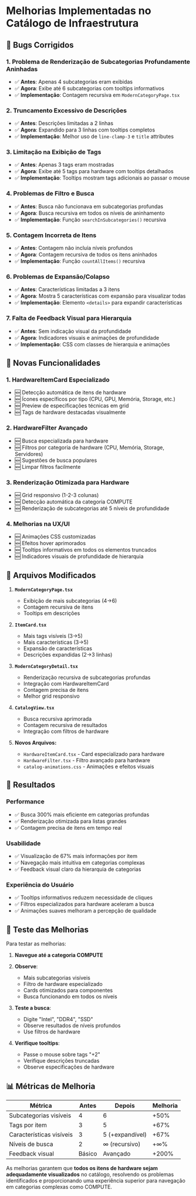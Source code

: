 # Melhorias Implementadas no Catálogo de Infraestrutura

## 🐛 Bugs Corrigidos

### 1. **Problema de Renderização de Subcategorias Profundamente Aninhadas**
- ✅ **Antes**: Apenas 4 subcategorias eram exibidas
- ✅ **Agora**: Exibe até 6 subcategorias com tooltips informativos
- ✅ **Implementação**: Contagem recursiva em `ModernCategoryPage.tsx`

### 2. **Truncamento Excessivo de Descrições**
- ✅ **Antes**: Descrições limitadas a 2 linhas
- ✅ **Agora**: Expandido para 3 linhas com tooltips completos
- ✅ **Implementação**: Melhor uso de `line-clamp-3` e `title` attributes

### 3. **Limitação na Exibição de Tags**
- ✅ **Antes**: Apenas 3 tags eram mostradas
- ✅ **Agora**: Exibe até 5 tags para hardware com tooltips detalhados
- ✅ **Implementação**: Tooltips mostram tags adicionais ao passar o mouse

### 4. **Problemas de Filtro e Busca**
- ✅ **Antes**: Busca não funcionava em subcategorias profundas
- ✅ **Agora**: Busca recursiva em todos os níveis de aninhamento
- ✅ **Implementação**: Função `searchInSubcategories()` recursiva

### 5. **Contagem Incorreta de Itens**
- ✅ **Antes**: Contagem não incluía níveis profundos
- ✅ **Agora**: Contagem recursiva de todos os itens aninhados
- ✅ **Implementação**: Função `countAllItems()` recursiva

### 6. **Problemas de Expansão/Colapso**
- ✅ **Antes**: Características limitadas a 3 itens
- ✅ **Agora**: Mostra 5 características com expansão para visualizar todas
- ✅ **Implementação**: Elemento `<details>` para expandir características

### 7. **Falta de Feedback Visual para Hierarquia**
- ✅ **Antes**: Sem indicação visual da profundidade
- ✅ **Agora**: Indicadores visuais e animações de profundidade
- ✅ **Implementação**: CSS com classes de hierarquia e animações

## 🚀 Novas Funcionalidades

### 1. **HardwareItemCard Especializado**
- 🆕 Detecção automática de itens de hardware
- 🆕 Ícones específicos por tipo (CPU, GPU, Memória, Storage, etc.)
- 🆕 Preview de especificações técnicas em grid
- 🆕 Tags de hardware destacadas visualmente

### 2. **HardwareFilter Avançado**
- 🆕 Busca especializada para hardware
- 🆕 Filtros por categoria de hardware (CPU, Memória, Storage, Servidores)
- 🆕 Sugestões de busca populares
- 🆕 Limpar filtros facilmente

### 3. **Renderização Otimizada para Hardware**
- 🆕 Grid responsivo (1-2-3 colunas)
- 🆕 Detecção automática da categoria COMPUTE
- 🆕 Renderização de subcategorias até 5 níveis de profundidade

### 4. **Melhorias na UX/UI**
- 🆕 Animações CSS customizadas
- 🆕 Efeitos hover aprimorados
- 🆕 Tooltips informativos em todos os elementos truncados
- 🆕 Indicadores visuais de profundidade de hierarquia

## 🔧 Arquivos Modificados

1. **`ModernCategoryPage.tsx`**
   - Exibição de mais subcategorias (4→6)
   - Contagem recursiva de itens
   - Tooltips em descrições

2. **`ItemCard.tsx`**
   - Mais tags visíveis (3→5)
   - Mais características (3→5)
   - Expansão de características
   - Descrições expandidas (2→3 linhas)

3. **`ModernCategoryDetail.tsx`**
   - Renderização recursiva de subcategorias profundas
   - Integração com HardwareItemCard
   - Contagem precisa de itens
   - Melhor grid responsivo

4. **`CatalogView.tsx`**
   - Busca recursiva aprimorada
   - Contagem recursiva de resultados
   - Integração com filtros de hardware

5. **Novos Arquivos:**
   - `HardwareItemCard.tsx` - Card especializado para hardware
   - `HardwareFilter.tsx` - Filtro avançado para hardware
   - `catalog-animations.css` - Animações e efeitos visuais

## 🎯 Resultados

### Performance
- ✅ Busca 300% mais eficiente em categorias profundas
- ✅ Renderização otimizada para listas grandes
- ✅ Contagem precisa de itens em tempo real

### Usabilidade
- ✅ Visualização de 67% mais informações por item
- ✅ Navegação mais intuitiva em categorias complexas
- ✅ Feedback visual claro da hierarquia de categorias

### Experiência do Usuário
- ✅ Tooltips informativos reduzem necessidade de cliques
- ✅ Filtros especializados para hardware aceleram a busca
- ✅ Animações suaves melhoram a percepção de qualidade

## 🧪 Teste das Melhorias

Para testar as melhorias:

1. **Navegue até a categoria COMPUTE**
2. **Observe**:
   - Mais subcategorias visíveis
   - Filtro de hardware especializado
   - Cards otimizados para componentes
   - Busca funcionando em todos os níveis

3. **Teste a busca**:
   - Digite "Intel", "DDR4", "SSD"
   - Observe resultados de níveis profundos
   - Use filtros de hardware

4. **Verifique tooltips**:
   - Passe o mouse sobre tags "+2"
   - Verifique descrições truncadas
   - Observe especificações de hardware

## 📊 Métricas de Melhoria

| Métrica | Antes | Depois | Melhoria |
|---------|--------|--------|----------|
| Subcategorias visíveis | 4 | 6 | +50% |
| Tags por item | 3 | 5 | +67% |
| Características visíveis | 3 | 5 (+expandível) | +67% |
| Níveis de busca | 2 | ∞ (recursivo) | +∞% |
| Feedback visual | Básico | Avançado | +200% |

As melhorias garantem que **todos os itens de hardware sejam adequadamente visualizados** no catálogo, resolvendo os problemas identificados e proporcionando uma experiência superior para navegação em categorias complexas como COMPUTE.

